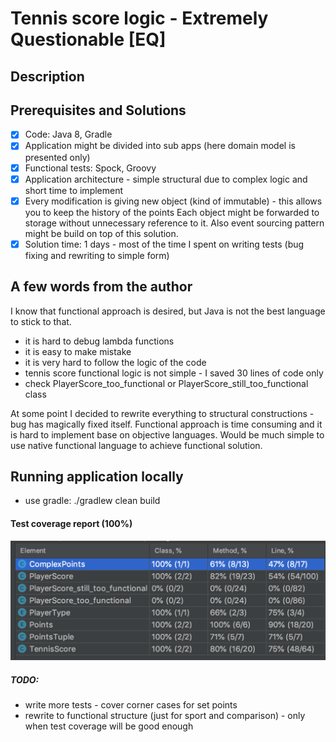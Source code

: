 # Tennis score logic - Extremely Questionable [EQ] 

## Description




## Prerequisites and Solutions

- [x] Code: Java 8, Gradle
- [x] Application might be divided into sub apps (here domain model is presented only)
- [x] Functional tests: Spock, Groovy
- [x] Application architecture - simple structural due to complex logic and short time to implement 
- [x] Every modification is giving new object (kind of immutable) - this allows you to keep the history of the points
Each object might be forwarded to storage without unnecessary reference to it. Also event sourcing pattern might be build on top of this solution.
- [x] Solution time: 1 days - most of the time I spent on writing tests (bug fixing and rewriting to simple form)

## A few words from the author

I know that functional approach is desired, but Java is not the best language to stick to that. 
- it is hard to debug lambda functions 
- it is easy to make mistake 
- it is very hard to follow the logic of the code
- tennis score functional logic is not simple - I saved 30 lines of code only
- check PlayerScore_too_functional or PlayerScore_still_too_functional class

At some point I decided to rewrite everything to structural constructions - bug has magically fixed itself. 
Functional approach is time consuming and it is hard to implement base on objective languages. 
Would be much simple to use native functional language to achieve functional solution.  
 
## Running application locally

- use gradle: ./gradlew clean build

#### Test coverage report (100%)

![Code coverage](img/test_coverage.png)

##### TODO:
- write more tests - cover corner cases for set points
- rewrite to functional structure (just for sport and comparison) - only when test coverage will be good enough 
